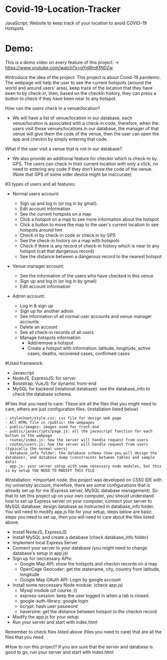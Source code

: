 # Covid-19-Location-Tracker
JavaScript: Website to keep track of your location to avoid COVID-19 Hotspots 

# Demo: 

This is a demo video on every feature of this project: -> https://www.youtube.com/watch?v=gYnWmKfN0Zw

#Introduce the idea of the project: 
This project is about Covid-19 pandemic. The webpage will help the user to see the current hotspots (around the world and around users' area), keep track of the location that they have been to by check-in, then, based on the checkin history, they can press a button to check if they have been near to any hotspot.

How can the users check in a venue/location? 
- We will have a list of venue/location in our database, each venue/location is associated with a check-in code, therefore, when the users visit those venues/locations in our database, the manager of that venue will give them the code of the venue, then the user can open the app and checkin by simply entering that code. 

What if the user visit a venue that is not in our database? 
- We also provide an additional feature for checkin which is check-in by GPS. The users can check in their current location with only a click, no need to entering any code if they don't know the code of the venue. (Note that GPS of some older device might be inaccurate) 

 #3 types of users and all features: 
 - Normal users account: 
    - Sign up and log in (or log in by gmail).
    - Edit account information
    - See the current hotspots on a map 
    - Click a hotspot on a map to see more information about the hotspot
    - Click a button to move the map to the user's current location to see hotspots around him 
    - Check in by check-in code or check in by GPS
    - See the check-in history on a map with hotspots
    - Check if there is any record of check-in history which is near to any hotspot (call that dangerous record) 
    - See the distance between a dangerous record to the nearest hotspot

- Venue manager account:
    - See the information of the users who have checked in this venue
    - Sign up and log in (or log in by gmail)
    - Edit account information

- Admin account: 
    - Log in & sign up
    - Sign up for another admin
    - See information of all normal user accounts and venue manager accounts
    - Delete an account
    - See all check-in records of all users
    - Manage hotspots information
        - Add/remove a hotspot 
        - Create a hotspot with information: latitude, longitude, active cases, deaths, recovered cases, confirmed cases

#Used framework: 
- Javascript 
- NodeJS, ExpressJS: for server
- Bootstrap, VueJS: for dynamic front-end 
- MySQL for backend (relational database): see the database_info to check the database schema. 

#Files that you need to care: 
These are all the files that you might need to care, others are just configuration files. (installation listed below)

    - stylesheet/style.css: css file for design web page
    - All HTML file in /public: the webpages
    - public/images: images used for front-end 
    - public/javascripts/page.js: all the javascript function for each button in the webpage
    - routes/index.js: how the server will handle request from users
    - routes/users.js: how the server will handle request from users (typically the normal users) 
    - database_info folder: the database schema (how you will design the database), and database dump (constraints between tables and sample data) 
    - app.js: your server setup with some necessary node modules, but this is my setup YOU NEED TO MODIFY THIS FILE

#Installation: 
*Important node: this project was developed on CS50 IDE with my university account, therefore, there are some configurations that is already set up for me (Express server, MySQL database management). So that to set this project up on your own computer, you should understand how to set up Express server on your computer, connect your server to MySQL database, design database as instructed in database_info folder. You will need to modify app.js file for your setup, steps below are
basic steps you need to set up, then you will need to care about the files listed above. 

- Install NodeJS, ExpressJS
- Install MySQL and create a database (check database_info folder) 
- Implement local Express Server
- Connect your server to your database (you might need to change database's setup in app.js)
- Sign up for neccessary APIs: 
    - Google Map API: show the hotspots and checkin records on a map
    - OpenCage Geocoder: get the statename, city, country from latitude, longitude
    - Google Map OAuth API: Login by google account 
- Install some neccessary Node module: (check app.js)
    - Mysql module (of course :)) 
    - express-session: keep the user logged in when a tab is closed.
    - google-auth-library: google login 
    - bcrypt: hash user password 
    - haversine: get the distance between hotspot to the checkin record 
- Modify the app.js for your setup
- Run your server and start with index.html 

Remember to check files listed above (files you need to care) that are all the files that you need. 

#How to run this project? 
If you are sure that the server and database is good to go, run your server and start with index.html



